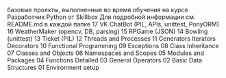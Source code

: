 базовые проекты, выполненные во время обучения на курсе Разработчик Python от Skillbox
Для подробной информации см. README.md в каждой папке
17 VK ChatBot (PIL, APIs, unittest, PonyORM)
16 WeatherMaker (opencv, DB, parsing)
15 RPGame (JSON)
14 Bowling (unittest)
13 Ticket (PIL)
12 Threads and Processes
11 Generators Iterators Decorators
10 Functional Programming
09 Exceptions
08 Class Inheritance
07 Classes and Objects
06 Namespaces and Scopes
05 Modules and Packages
04 Functions Detailed
03 General Operators
02 Basic Data Structures
01 Environment setup
